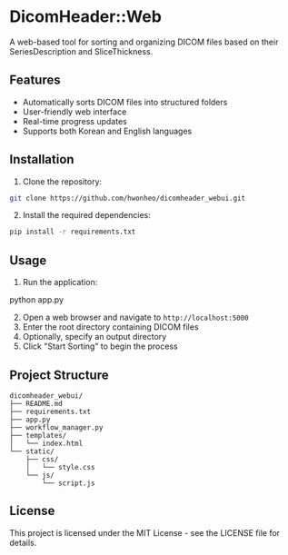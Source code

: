 # DicomHeader::Web

A web-based tool for sorting and organizing DICOM files based on their SeriesDescription and SliceThickness.

## Features

- Automatically sorts DICOM files into structured folders
- User-friendly web interface
- Real-time progress updates
- Supports both Korean and English languages

## Installation

1. Clone the repository:

```bash
git clone https://github.com/hwonheo/dicomheader_webui.git
```

2. Install the required dependencies:

```bash
pip install -r requirements.txt
```

## Usage

1. Run the application:

python app.py


2. Open a web browser and navigate to `http://localhost:5000`
3. Enter the root directory containing DICOM files
4. Optionally, specify an output directory
5. Click "Start Sorting" to begin the process


## Project Structure

```
dicomheader_webui/
├── README.md
├── requirements.txt
├── app.py
├── workflow_manager.py
├── templates/
│   └── index.html
└── static/
    ├── css/
    │   └── style.css
    └── js/
        └── script.js
```

## License

This project is licensed under the MIT License - see the LICENSE file for details.